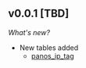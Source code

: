
## v0.0.1 [TBD]

_What's new?_

- New tables added
  - [panos_ip_tag](https://hub.steampipe.io/plugins/turbot/panos/tables/panos_ip_tag)
